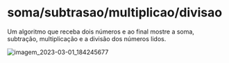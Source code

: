 # soma/subtrasao/multiplicao/divisao
Um algoritmo que receba dois números e ao final mostre a soma, subtração, multiplicação e a divisão dos números lidos.

![imagem_2023-03-01_184245677](https://user-images.githubusercontent.com/105546921/222271422-d41ed0bd-c60c-463d-a041-31d21efcfb62.png)
